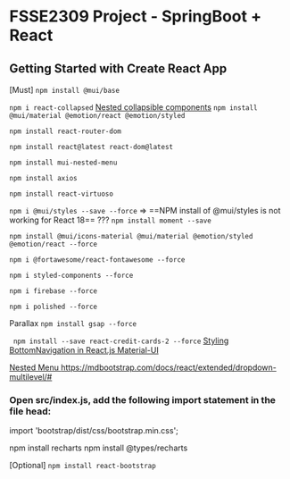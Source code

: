 # FSSE2309 Project - SpringBoot + React

## Getting Started with Create React App

[Must]
`npm install @mui/base`

`npm i react-collapsed`
[Nested collapsible components](https://blog.logrocket.com/create-collapsible-react-components-react-collapsed/)
`npm install @mui/material @emotion/react @emotion/styled`

`npm install react-router-dom `

`npm install react@latest react-dom@latest`

`npm install mui-nested-menu`

`npm install axios`

`npm install react-virtuoso`

`npm i @mui/styles --save --force` => ==NPM install of @mui/styles is not working for React 18==
???
`npm install moment --save`

`npm install @mui/icons-material @mui/material @emotion/styled @emotion/react --force`

`npm i @fortawesome/react-fontawesome --force`

`npm i styled-components --force`

`npm i firebase --force` 

`npm i polished --force`

Parallax
`npm install gsap --force`

` npm install --save react-credit-cards-2 --force`
[Styling BottomNavigation in React.js Material-UI](https://stackoverflow.com/questions/54375096/styling-bottomnavigation-in-react-js-material-ui)

[Nested Menu ](https://medium.com/geekculture/creating-a-dropdown-with-nested-menu-items-using-react-mui-bb0c084226da)
https://mdbootstrap.com/docs/react/extended/dropdown-multilevel/#

### Open src/index.js, add the following import statement in the file head:

import 'bootstrap/dist/css/bootstrap.min.css';

npm install recharts
npm install @types/recharts

[Optional]
`npm install react-bootstrap`
